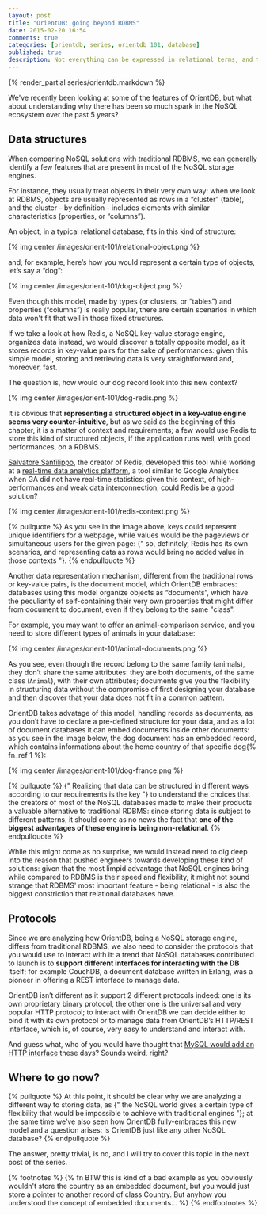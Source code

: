 ```yaml
---
layout: post
title: "OrientDB: going beyond RDBMS"
date: 2015-02-20 16:54
comments: true
categories: [orientdb, series, orientdb 101, database]
published: true
description: Not everything can be expressed in relational terms, and that is why NoSQL is here
---
```


{% render_partial series/orientdb.markdown %}

We've recently been looking at some of the features
of OrientDB, but what about understanding why there has
been so much spark in the NoSQL ecosystem over the past
5 years?

<!-- more -->

## Data structures

When comparing NoSQL solutions with traditional RDBMS,
we can generally identify a few features that are present
in most of the NoSQL storage engines.

For instance, they usually treat objects in their very
own way: when we look at RDBMS, objects are usually
represented as rows in a “cluster” (table), and the
cluster - by definition - includes elements with similar
characteristics (properties, or “columns”).

An object, in a typical relational database, fits in this
kind of structure:

{% img center /images/orient-101/relational-object.png %}

and, for example, here’s how you would represent a certain
type of objects, let’s say a “dog”:

{% img center /images/orient-101/dog-object.png %}

Even though this model, made by types (or clusters, or “tables”)
and properties (“columns”) is really popular, there are certain
scenarios in which data won't fit that well in those fixed
structures.

If we take a look at how Redis, a NoSQL key-value storage engine,
organizes data instead, we would discover a totally opposite model,
as it stores records in key-value pairs for the sake of
performances: given this simple model, storing and retrieving
data is very straightforward and, moreover, fast.

The question is, how would our dog record look into this new context?

{% img center /images/orient-101/dog-redis.png %}

It is obvious that **representing a structured object in a key-value
engine seems very counter-intuitive**, but as we said as the beginning
of this chapter, it is a matter of context and requirements;
a few would use Redis to store this kind of structured objects,
if the application runs well, with good performances, on a RDBMS.

[Salvatore Sanfilippo](http://antirez.com/latest/0), the creator of Redis, developed this tool
while working at a [real-time data analytics platform](https://github.com/antirez/lloogg#why-we-closed), a tool similar
to Google Analytics when GA did not have real-time statistics: given
this context, of high-performances and weak data interconnection,
could Redis be a good solution?

{% img center /images/orient-101/redis-context.png %}

{% pullquote %}
As you see in the image above, keys could represent unique identifiers
for a webpage, while values would be the pageviews or simultaneous users
for the given page: {" so, definitely, Redis has its own scenarios, and
representing data as rows would bring no added value in those contexts "}.
{% endpullquote %}

Another data representation mechanism, different from the traditional rows
or key-value pairs, is the document model, which OrientDB embraces: databases
using this model organize objects as “documents”, which have the peculiarity
of self-containing their very own properties that might differ from document
to document, even if they belong to the same "class".

For example, you may want to offer an animal-comparison service, and you need
to store different types of animals in your database:

{% img center /images/orient-101/animal-documents.png %}

As you see, even though the record belong to the same family (animals), they
don’t share the same attributes: they are both documents, of the same class
(`Animal`), with their own attributes; documents give you the flexibility
in structuring data without the compromise of first designing your database
and then discover that your data does not fit in a common pattern.

OrientDB takes advatage of this model,  handling records as documents, as
you don’t have to declare a pre-defined structure for your data, and as a
lot of document databases it can embed documents inside other documents:
as you see in the image below, the dog document has an embedded record,
which contains informations about the home country of that specific dog{% fn_ref 1 %}:

{% img center /images/orient-101/dog-france.png %}

{% pullquote %}
{" Realizing that data can be structured in different ways according to our
requirements is the key "} to understand the choices that the creators of
most of the NoSQL databases made to make their products a valuable
alternative to traditional RDBMS: since storing data is subject to
different patterns, it should come as no news the fact that **one of the
biggest advantages of these engine is being non-relational**.
{% endpullquote %}

While this might come as no surprise, we would instead need to dig deep
into the reason that pushed engineers towards developing these kind of
solutions: given that the most limpid advantage that NoSQL engines bring
while compared to RDBMS is their speed and flexibility, it might not sound
strange that RDBMS' most important feature - being relational - is also the
biggest constriction that relational databases have.

## Protocols

Since we are analyzing how OrientDB, being a NoSQL storage engine, differs from
traditional RDBMS, we also need to consider the protocols that you would use to
interact with it: a trend that NoSQL databases contributed to launch is to
**support different interfaces for interacting with the DB** itself; for example
CouchDB, a document database written in Erlang, was a pioneer in offering a
REST interface to manage data.

OrientDB isn’t different as it support 2 different protocols indeed: one is
its own proprietary binary protocol, the other one is the universal and
very popular HTTP protocol; to interact with OrientDB we can decide either
to bind it with its own protocol or to manage data from OrientDB’s HTTP/REST
interface, which is, of course, very easy to understand and interact with.

And guess what, who of you would have thought that [MySQL would add
an HTTP interface](http://www.infoq.com/news/2014/09/MySQL-REST)
these days? Sounds weird, right?

## Where to go now?

{% pullquote %}
At this point, it should be clear why we are analyzing a different way to
storing data, as {" the NoSQL world gives a certain type of flexibility that
would be impossible to achieve with traditional engines "}; at the same time
we’ve also seen how OrientDB fully-embraces this new model and a question
arises: is OrientDB just like any other NoSQL database?
{% endpullquote %}

The answer, pretty trivial, is no, and I will try to cover this topic
in the next post of the series.

{% footnotes %}
  {% fn BTW this is kind of a bad example as you obviously wouldn't store the country as an embedded document, but you would just store a pointer to another record of class Country. But anyhow you understood the concept of embedded documents... %}
{% endfootnotes %}
